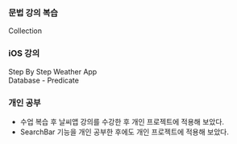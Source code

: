 ### 문법 강의 복습
Collection<br>

### iOS 강의
Step By Step Weather App<br>
Database - Predicate<br>

### 개인 공부
- 수업 복습 후 날씨앱 강의를 수강한 후 개인 프로젝트에 적용해 보았다.
- SearchBar 기능을 개인 공부한 후에도 개인 프로젝트에 적용해 보았다.
